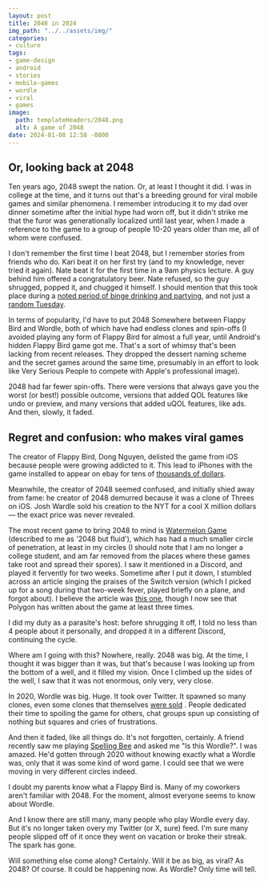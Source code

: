 ```yaml
---
layout: post
title: 2048 in 2024
img_path: "../../assets/img/"
categories:
- culture
tags:
- game-design
- android
- stories
- mobile-games
- wordle
- viral
- games
image:
  path: templateHeaders/2048.png
  alt: A game of 2048
date: 2024-01-08 12:58 -0800
---
```

## Or, looking back at 2048

Ten years ago, 2048 swept the nation. Or, at least I thought it did. I was in college at the time, and it turns out that's a breeding ground for viral mobile games and similar phenomena. I remember introducing it to my dad over dinner sometime after the initial hype had worn off, but it didn't strike me that the furor was generationally localized until last year, when I made a reference to the game to a group of people 10-20 years older than me, all of whom were confused.

I don't remember the first time I beat 2048, but I remember stories from friends who do. Kari beat it on her first try (and to my knowledge, never tried it again). Nate beat it for the first time in a 9am physics lecture. A guy behind him offered a congratulatory beer. Nate refused, so the guy shrugged, popped it, and chugged it himself. I should mention that this took place during a [noted period of binge drinking and partying](https://historicexhibits.lib.iastate.edu/VEISHEA/trials.html#:~:text=In%20the%201980s%20and%201990s,largest%20party%20in%20the%20Midwest.), and not just a [random Tuesday](https://www.huffpost.com/entry/iowa-state-riot-veishea_n_5118414).

In terms of popularity, I'd have to put 2048 Somewhere between Flappy Bird and Wordle, both of which have had endless clones and spin-offs (I avoided playing any form of Flappy Bird for almost a full year, until Android's hidden Flappy Bird game got me. That's a sort of whimsy that's been lacking from recent releases. They dropped the dessert naming scheme and the secret games around the same time, presumably in an effort to look like Very Serious People to compete with Apple's professional image).

2048 had far fewer spin-offs. There were versions that always gave you the worst (or best!) possible outcome, versions that added QOL features like undo or preview, and many versions that added uQOL features, like ads. And then, slowly, it faded.

## Regret and confusion: who makes viral games

The creator of Flappy Bird, Dong Nguyen, delisted the game from iOS because people were growing addicted to it. This lead to iPhones with the game installed to appear on ebay for tens of [thousands of dollars](https://web.archive.org/web/20140212191330/http://www.forbes.com/sites/davidthier/2014/02/10/flappy-bird-price-skyrocketing-on-ebay/).

Meanwhile, the creator of 2048 seemed confused, and initially shied away from fame: he creator of 2048 demurred because it was a clone of Threes on iOS. Josh Wardle sold his creation to the NYT for a cool X million dollars — the exact price was never revealed.

The most recent game to bring 2048 to mind is [Watermelon Game](https://suika-game.app/) (described to me as '2048 but fluid'), which has had a much smaller circle of penetration, at least in my circles (I should note that I am no longer a college student, and am far removed from the places where these games take root and spread their spores). I saw it mentioned in a Discord, and played it fervently for two weeks. Sometime after I put it down, I stumbled across an article singing the praises of the Switch version (which I picked up for a song during that two-week fever, played briefly on a plane, and forgot about). I believe the article was [this one](https://www.polygon.com/24001677/suika-game-nintendo-switch-online-free), though I now see that Polygon has written about the game at least three times.

I did my duty as a parasite's host: before shrugging it off, I told no less than 4 people about it personally, and dropped it in a different Discord, continuing the cycle.

Where am I going with this? Nowhere, really. 2048 was big. At the time, I thought it was bigger than it was, but that's because I was looking up from the bottom of a well, and it filled my vision. Once I climbed up the sides of the well, I saw that it was not enormous, only very, very close.

In 2020, Wordle was big. Huge. It took over Twitter. It spawned so many clones, even some clones that themselves [were sold](https://www.theverge.com/2023/1/22/23566622/merriam-webster-acquires-quordle-wordle-clone) . People dedicated their time to spoiling the game for others, chat groups spun up consisting of nothing but squares and cries of frustrations.

And then it faded, like all things do. It's not forgotten, certainly. A friend recently saw me playing [Spelling Bee](https://www.nytimes.com/puzzles/spelling-bee) and asked me "Is this Wordle?". I was amazed. He'd gotten through 2020 without knowing exactly what a Wordle was, only that it was some kind of word game. I could see that we were moving in very different circles indeed.

I doubt my parents know what a Flappy Bird is. Many of my coworkers aren't familiar with 2048. For the moment, almost everyone seems to know about Wordle.

And I know there are still many, many people who play Wordle every day. But it's no longer taken overy my Twitter (or X, sure) feed. I'm sure many people slipped off of it once they went on vacation or broke their streak. The spark has gone.

Will something else come along? Certainly. Will it be as big, as viral? As 2048? Of course. It could be happening now. As Wordle? Only time will tell.